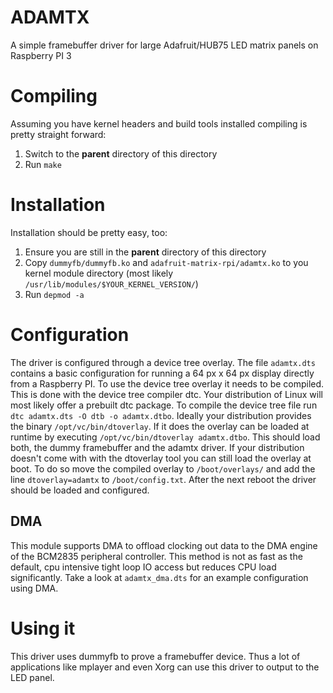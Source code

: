 ADAMTX
======

A simple framebuffer driver for large Adafruit/HUB75 LED matrix panels on Raspberry PI 3

# Compiling

Assuming you have kernel headers and build tools installed compiling is pretty straight forward:

1. Switch to the **parent** directory of this directory
2. Run ```make```


# Installation

Installation should be pretty easy, too:

1. Ensure you are still in the **parent**  directory of this directory
2. Copy ```dummyfb/dummyfb.ko``` and ```adafruit-matrix-rpi/adamtx.ko``` to you kernel module directory (most likely ```/usr/lib/modules/$YOUR_KERNEL_VERSION/```)
3. Run ```depmod -a```


# Configuration

The driver is configured through a device tree overlay. The file ```adamtx.dts``` contains a basic configuration for running a 64 px x 64 px display directly from a Raspberry PI.
To use the device tree overlay it needs to be compiled. This is done with the device tree compiler dtc. Your distribution of Linux will most likely offer a prebuilt dtc package.
To compile the device tree file run ```dtc adamtx.dts -O dtb -o adamtx.dtbo```. Ideally your distribution provides the binary ```/opt/vc/bin/dtoverlay```. If it does the overlay
can be loaded at runtime by executing ```/opt/vc/bin/dtoverlay adamtx.dtbo```. This should load both, the dummy framebuffer and the adamtx driver. If your distribution doesn't
come with with the dtoverlay tool you can still load the overlay at boot. To do so move the compiled overlay to ```/boot/overlays/``` and add the line ```dtoverlay=adamtx``` to
```/boot/config.txt```. After the next reboot the driver should be loaded and configured.

## DMA

This module supports DMA to offload clocking out data to the DMA engine of the BCM2835 peripheral controller. This method is not as fast as the default, cpu intensive tight loop
IO access but reduces CPU load significantly. Take a look at ```adamtx_dma.dts``` for an example configuration using DMA.

# Using it

This driver uses dummyfb to prove a framebuffer device. Thus a lot of applications like mplayer and even Xorg can use this driver to output to the LED panel.
